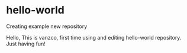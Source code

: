 # hello-world
Creating example new repository

Hello, This is vanzco, first time using and editing hello-world repository.
Just having fun!

